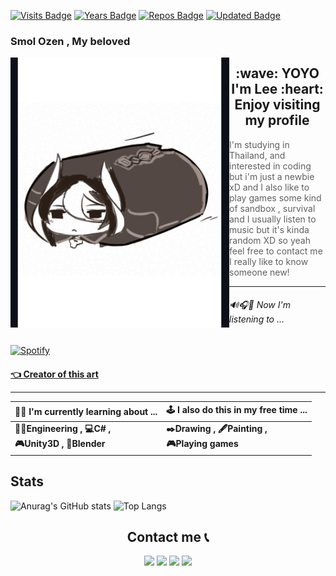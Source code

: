 [![Visits Badge](https://badges.pufler.dev/visits/CharliezXx/CharliezXx)](https://badges.pufler.dev "Amogus")
[![Years Badge](https://badges.pufler.dev/years/CharliezXx)](https://badges.pufler.dev)
[![Repos Badge](https://badges.pufler.dev/repos/CharliezXx)](https://badges.pufler.dev)
[![Updated Badge](https://badges.pufler.dev/updated/CharliezXx/CharliezXx)](https://badges.pufler.dev)


 <h3 align="left">Smol Ozen , My beloved<br></h3>
 
 <p float="left">
   <img src='Oz.gif' width='350'align="left">
</p>
<p align="middle">
  <h2 align="middle">:wave: YOYO I'm Lee :heart: Enjoy visiting my profile<br></h2>	  
</p>
   
   
> I'm studying in Thailand, and interested in coding but i'm just a newbie xD 
 and I also like to play games some kind of sandbox , survival
 and I usually listen to music but it's kinda random XD 
 so yeah feel free to contact me I really like to know someone new!   
	
----------

 ###### 🔊🎧🎵 Now I'm listening to ...<br>
 
[![Spotify](https://spotify-now-playing-novatorem.vercel.app/api/spotify)](https://open.spotify.com/user/31nnfyjov533jlmfw5ro7cmcjyz4&redirect=false)	
<h4 align="left">	
  <a href="https://cowfee-gt.tumblr.com/post/165344350607/just-an-ozen-pillar-crawling-your-feed">👈 Creator of this art</a>
	
-----------

|   👨‍💻  I'm currently learning about ...     |     🕹️  I also do this in my free time ...    |
|-------------------------------------------------|---------------------------------------------------|
|  👨‍🔧Engineering , 💻C# ,<br> 🎮Unity3D , 🚀Blender       |   ✒️Drawing , 🖋️Painting ,<br> 🎮Playing games     |


## Stats
![Anurag's GitHub stats](https://github-readme-stats.vercel.app/api?username=CharliezXx&show_icons=true&theme=dark&hide=contribs) 
![Top Langs](https://github-readme-stats.vercel.app/api/top-langs/?username=CharliezXx&layout=compact&theme=dark)

<p>
	<h2 align="middle">Contact me 📞</h2>
</p>

<p align="middle">
<a href="https://www.facebook.com/NahhhLeo/"><img src="https://img.shields.io/badge/Facebook-1877F2?style=for-the-badge&logo=facebook&logoColor=white"></a>
<a href="https://www.instagram.com/chalalalaleeeeee.030/"><img src="https://img.shields.io/badge/Instagram-E4405F?style=for-the-badge&logo=instagram&logoColor=white"></a>
<a href="https://twitter.com/chhharliex"><img src="https://img.shields.io/badge/Twitter-1DA1F2?style=for-the-badge&logo=twitter&logoColor=white"></a>
<a href="https://discordapp.com/users/852606416526901279"><img src="https://img.shields.io/badge/Discord-5865F2?style=for-the-badge&logo=discord&logoColor=white"></a>
</p>






    
<!--
**CharliezXx/CharliezXx** is a ✨ _special_ ✨ repository because its `README.md` (this file) appears on your GitHub profile.
![Visitor Count](https://profile-counter.glitch.me/CharliezXx/count.svg)
Here are some ideas to get you started:

- 🔭 I’m currently working on ...
- 🌱 I’m currently learning ...
- 👯 I’m looking to collaborate on ...
- 🤔 I’m looking for help with ...
- 💬 Ask me about ...
- 📫 How to reach me: ...
- 😄 Pronouns: ...
- ⚡ Fun fact: ...
-->
